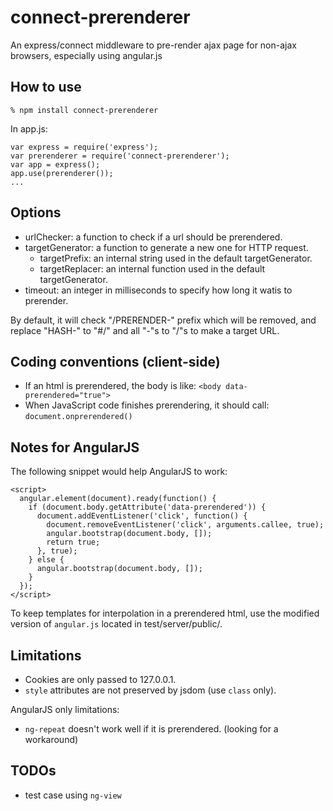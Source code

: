 connect-prerenderer
===================

An express/connect middleware to pre-render ajax page for non-ajax browsers, especially using angular.js

How to use
----------

    % npm install connect-prerenderer

In app.js:

    var express = require('express');
    var prerenderer = require('connect-prerenderer');
    var app = express();
    app.use(prerenderer());
    ...

Options
-------

* urlChecker: a function to check if a url should be prerendered.
* targetGenerator: a function to generate a new one for HTTP request.
  * targetPrefix: an internal string used in the default targetGenerator.
  * targetReplacer: an internal function used in the default targetGenerator.
* timeout: an integer in milliseconds to specify how long it watis to prerender.

By default, it will check "/PRERENDER-" prefix which will be removed,
and replace "HASH-" to "#/" and all "-"s to "/"s to make
a target URL.

Coding conventions (client-side)
--------------------------------

* If an html is prerendered, the body is like: `<body data-prerendered="true">`
* When JavaScript code finishes prerendering, it should call: `document.onprerendered()`

Notes for AngularJS
-------------------

The following snippet would help AngularJS to work:

    <script>
      angular.element(document).ready(function() {
        if (document.body.getAttribute('data-prerendered')) {
          document.addEventListener('click', function() {
            document.removeEventListener('click', arguments.callee, true);
            angular.bootstrap(document.body, []);
            return true;
          }, true);
        } else {
          angular.bootstrap(document.body, []);
        }
      });
    </script>

To keep templates for interpolation in a prerendered html,
use the modified version of `angular.js` located in test/server/public/.

Limitations
-----------

* Cookies are only passed to 127.0.0.1.
* `style` attributes are not preserved by jsdom (use `class` only).

AngularJS only limitations:

* `ng-repeat` doesn't work well if it is prerendered. (looking for a workaround)

TODOs
-----

* test case using `ng-view`
